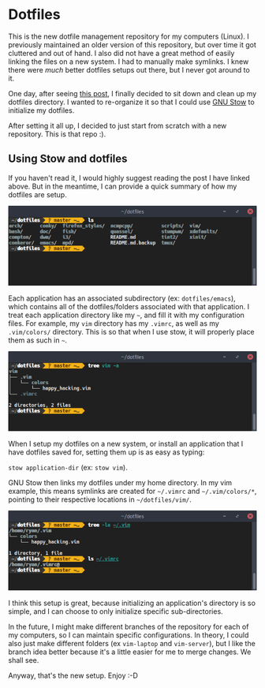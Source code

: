 # Dotfiles
This is the new dotfile management repository for my computers (Linux). I previously maintained an older version of this repository, but over time it got cluttered and out of hand. I also did not have a great method of easily linking the files on a new system. I had to manually make symlinks. I knew there were *much* better dotfiles setups out there, but I never got around to it.

One day, after seeing [this post](http://brandon.invergo.net/news/2012-05-26-using-gnu-stow-to-manage-your-dotfiles.html), I finally decided to sit down and clean up my dotfiles directory. I wanted to re-organize it so that I could use [GNU Stow](http://freecode.com/projects/gnustow) to initialize my dotfiles. 

After setting it all up, I decided to just start from scratch with a new repository. This is that repo :).

## Using Stow and dotfiles
If you haven't read it, I would highly suggest reading the post I have linked above. But in the meantime, I can provide a quick summary of how my dotfiles are setup. 

![My Dotfiles Dir](doc/dotfiles.png)

Each application has an associated subdirectory (ex: `dotfiles/emacs`), which contains all of the dotfiles/folders associated with that application. I treat each application directory like my `~`, and fill it with my configuration files. For example, my `vim` directory has my `.vimrc`, as well as my `.vim/colors/` directory. This is so that when I use stow, it will properly place them as such in `~`.

![Vim dotfiles directory](doc/vim-dots.png)

When I setup my dotfiles on a new system, or install an application that I have dotfiles saved for, setting them up is as easy as typing:

 `stow application-dir` (ex: `stow vim`). 
 
GNU Stow then links my dotfiles under my home directory. In my vim example, this means symlinks are created for `~/.vimrc` and `~/.vim/colors/*`, pointing to their respective locations in `~/dotfiles/vim/`.

![Vim dotfiles in Home](doc/vim-home.png)

I think this setup is great, because initializing an application's directory is so simple, and I can choose to only initialize specific sub-directories. 

In the future, I might make different branches of the repository for each of my computers, so I can maintain specific configurations. In theory, I could also just make different folders (ex `vim-laptop` and `vim-server`), but I like the branch idea better because it's a little easier for me to merge changes. We shall see. 

Anyway, that's the new setup. Enjoy :-D
